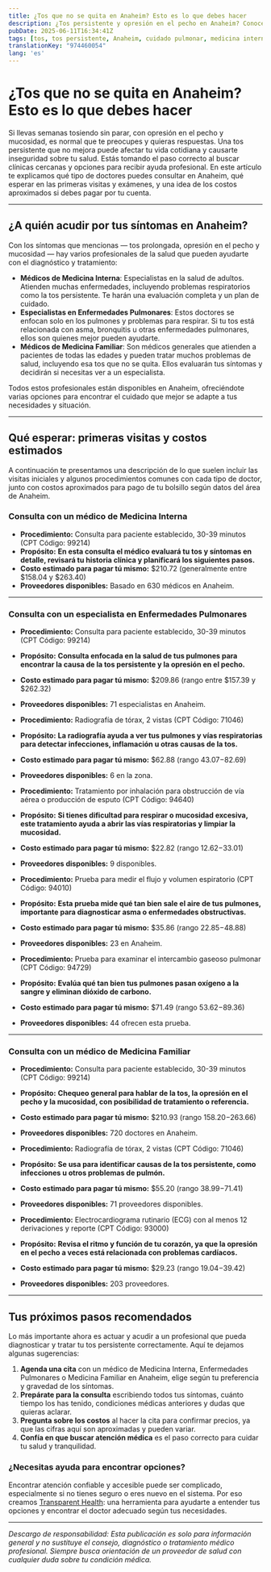 ```yaml
---
title: ¿Tos que no se quita en Anaheim? Esto es lo que debes hacer  
description: ¿Tos persistente y opresión en el pecho en Anaheim? Conoce a qué especialistas acudir, los costos estimados y los siguientes pasos para recibir atención profesional.  
pubDate: 2025-06-11T16:34:41Z
tags: [tos, tos persistente, Anaheim, cuidado pulmonar, medicina interna, medicina familiar, costos de salud]
translationKey: "974460054"
lang: 'es'
---
```


# ¿Tos que no se quita en Anaheim? Esto es lo que debes hacer

Si llevas semanas tosiendo sin parar, con opresión en el pecho y mucosidad, es normal que te preocupes y quieras respuestas. Una tos persistente que no mejora puede afectar tu vida cotidiana y causarte inseguridad sobre tu salud. Estás tomando el paso correcto al buscar clínicas cercanas y opciones para recibir ayuda profesional. En este artículo te explicamos qué tipo de doctores puedes consultar en Anaheim, qué esperar en las primeras visitas y exámenes, y una idea de los costos aproximados si debes pagar por tu cuenta.

---

## ¿A quién acudir por tus síntomas en Anaheim?

Con los síntomas que mencionas — tos prolongada, opresión en el pecho y mucosidad — hay varios profesionales de la salud que pueden ayudarte con el diagnóstico y tratamiento:

- **Médicos de Medicina Interna**: Especialistas en la salud de adultos. Atienden muchas enfermedades, incluyendo problemas respiratorios como la tos persistente. Te harán una evaluación completa y un plan de cuidado.
- **Especialistas en Enfermedades Pulmonares**: Estos doctores se enfocan solo en los pulmones y problemas para respirar. Si tu tos está relacionada con asma, bronquitis u otras enfermedades pulmonares, ellos son quienes mejor pueden ayudarte.
- **Médicos de Medicina Familiar**: Son médicos generales que atienden a pacientes de todas las edades y pueden tratar muchos problemas de salud, incluyendo esa tos que no se quita. Ellos evaluarán tus síntomas y decidirán si necesitas ver a un especialista.

Todos estos profesionales están disponibles en Anaheim, ofreciéndote varias opciones para encontrar el cuidado que mejor se adapte a tus necesidades y situación.

---

## Qué esperar: primeras visitas y costos estimados

A continuación te presentamos una descripción de lo que suelen incluir las visitas iniciales y algunos procedimientos comunes con cada tipo de doctor, junto con costos aproximados para pago de tu bolsillo según datos del área de Anaheim.

### Consulta con un médico de Medicina Interna

- **Procedimiento:** Consulta para paciente establecido, 30-39 minutos (CPT Código: 99214)  
- **Propósito:** **En esta consulta el médico evaluará tu tos y síntomas en detalle, revisará tu historia clínica y planificará los siguientes pasos.**  
- **Costo estimado para pagar tú mismo:** $210.72 (generalmente entre $158.04 y $263.40)  
- **Proveedores disponibles:** Basado en 630 médicos en Anaheim.

---

### Consulta con un especialista en Enfermedades Pulmonares

- **Procedimiento:** Consulta para paciente establecido, 30-39 minutos (CPT Código: 99214)  
- **Propósito:** **Consulta enfocada en la salud de tus pulmones para encontrar la causa de la tos persistente y la opresión en el pecho.**  
- **Costo estimado para pagar tú mismo:** $209.86 (rango entre $157.39 y $262.32)  
- **Proveedores disponibles:** 71 especialistas en Anaheim.

- **Procedimiento:** Radiografía de tórax, 2 vistas (CPT Código: 71046)  
- **Propósito:** **La radiografía ayuda a ver tus pulmones y vías respiratorias para detectar infecciones, inflamación u otras causas de la tos.**  
- **Costo estimado para pagar tú mismo:** $62.88 (rango $43.07-$82.69)  
- **Proveedores disponibles:** 6 en la zona.

- **Procedimiento:** Tratamiento por inhalación para obstrucción de vía aérea o producción de esputo (CPT Código: 94640)  
- **Propósito:** **Si tienes dificultad para respirar o mucosidad excesiva, este tratamiento ayuda a abrir las vías respiratorias y limpiar la mucosidad.**  
- **Costo estimado para pagar tú mismo:** $22.82 (rango $12.62-$33.01)  
- **Proveedores disponibles:** 9 disponibles.

- **Procedimiento:** Prueba para medir el flujo y volumen espiratorio (CPT Código: 94010)  
- **Propósito:** **Esta prueba mide qué tan bien sale el aire de tus pulmones, importante para diagnosticar asma o enfermedades obstructivas.**  
- **Costo estimado para pagar tú mismo:** $35.86 (rango $22.85-$48.88)  
- **Proveedores disponibles:** 23 en Anaheim.

- **Procedimiento:** Prueba para examinar el intercambio gaseoso pulmonar (CPT Código: 94729)  
- **Propósito:** **Evalúa qué tan bien tus pulmones pasan oxígeno a la sangre y eliminan dióxido de carbono.**  
- **Costo estimado para pagar tú mismo:** $71.49 (rango $53.62-$89.36)  
- **Proveedores disponibles:** 44 ofrecen esta prueba.

---

### Consulta con un médico de Medicina Familiar

- **Procedimiento:** Consulta para paciente establecido, 30-39 minutos (CPT Código: 99214)  
- **Propósito:** **Chequeo general para hablar de la tos, la opresión en el pecho y la mucosidad, con posibilidad de tratamiento o referencia.**  
- **Costo estimado para pagar tú mismo:** $210.93 (rango $158.20-$263.66)  
- **Proveedores disponibles:** 720 doctores en Anaheim.

- **Procedimiento:** Radiografía de tórax, 2 vistas (CPT Código: 71046)  
- **Propósito:** **Se usa para identificar causas de la tos persistente, como infecciones u otros problemas de pulmón.**  
- **Costo estimado para pagar tú mismo:** $55.20 (rango $38.99-$71.41)  
- **Proveedores disponibles:** 71 proveedores disponibles.

- **Procedimiento:** Electrocardiograma rutinario (ECG) con al menos 12 derivaciones y reporte (CPT Código: 93000)  
- **Propósito:** **Revisa el ritmo y función de tu corazón, ya que la opresión en el pecho a veces está relacionada con problemas cardíacos.**  
- **Costo estimado para pagar tú mismo:** $29.23 (rango $19.04-$39.42)  
- **Proveedores disponibles:** 203 proveedores.

---

## Tus próximos pasos recomendados

Lo más importante ahora es actuar y acudir a un profesional que pueda diagnosticar y tratar tu tos persistente correctamente. Aquí te dejamos algunas sugerencias:

1. **Agenda una cita** con un médico de Medicina Interna, Enfermedades Pulmonares o Medicina Familiar en Anaheim, elige según tu preferencia y gravedad de los síntomas.  
2. **Prepárate para la consulta** escribiendo todos tus síntomas, cuánto tiempo los has tenido, condiciones médicas anteriores y dudas que quieras aclarar.  
3. **Pregunta sobre los costos** al hacer la cita para confirmar precios, ya que las cifras aquí son aproximadas y pueden variar.  
4. **Confía en que buscar atención médica** es el paso correcto para cuidar tu salud y tranquilidad.

### ¿Necesitas ayuda para encontrar opciones?

Encontrar atención confiable y accesible puede ser complicado, especialmente si no tienes seguro o eres nuevo en el sistema. Por eso creamos [Transparent Health](https://transparenthealth.ai): una herramienta para ayudarte a entender tus opciones y encontrar el doctor adecuado según tus necesidades.

---

*Descargo de responsabilidad: Esta publicación es solo para información general y no sustituye el consejo, diagnóstico o tratamiento médico profesional. Siempre busca orientación de un proveedor de salud con cualquier duda sobre tu condición médica.*